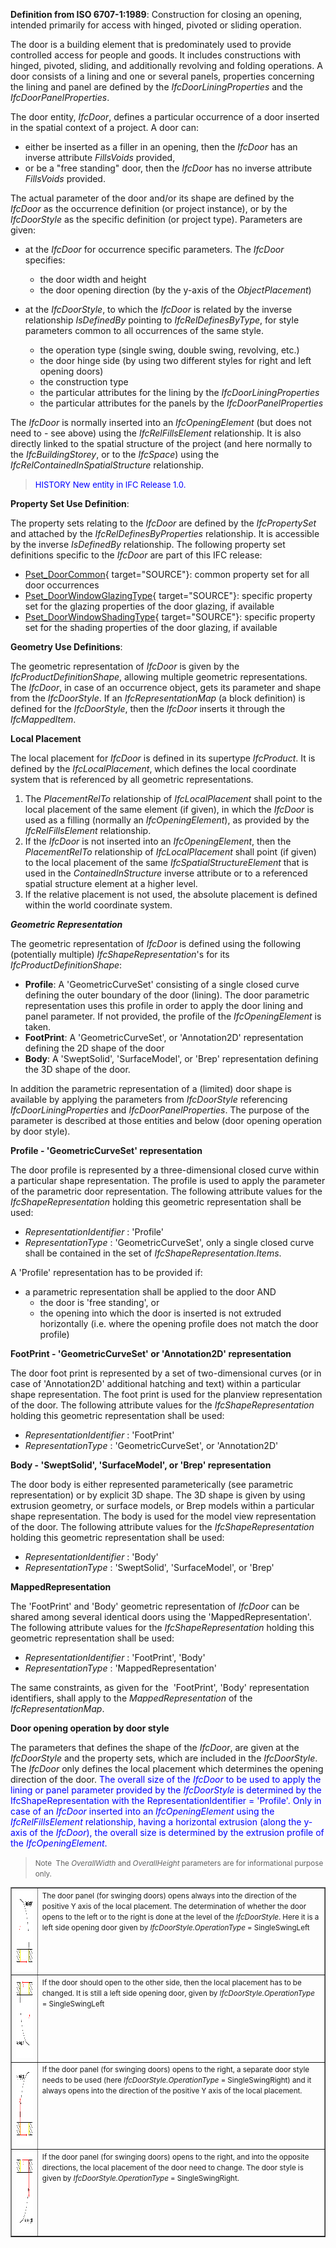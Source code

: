 ﻿**Definition from ISO 6707-1:1989**: Construction for closing an opening, intended primarily for access with hinged, pivoted or sliding operation.

The door is a building element that is predominately used to provide controlled access for people and goods. It includes constructions with hinged, pivoted, sliding, and additionally revolving and folding operations. A door consists of a lining and one or several panels, properties concerning the lining and panel are defined by the _IfcDoorLiningProperties_ and the _IfcDoorPanelProperties_.

The door entity, _IfcDoor_, defines a particular occurrence of a door inserted in the spatial context of a project. A door can:

* either be inserted as a filler in an opening, then the _IfcDoor_ has an inverse attribute _FillsVoids_ provided,
* or be a "free standing" door, then the _IfcDoor_ has no&nbsp;inverse attribute _FillsVoids_ provided.

The actual parameter of the door and/or its shape are defined by the _IfcDoor_ as the occurrence definition (or project instance), or by&nbsp;the _IfcDoorStyle_ as the specific definition (or project type). Parameters are given:

* at the _IfcDoor_ for occurrence specific parameters. The _IfcDoor_ specifies:
    * the door width and height
    * the door opening direction (by the y-axis of the _ObjectPlacement_)

* at the _IfcDoorStyle_, to which the _IfcDoor_ is related by the inverse relationship _IsDefinedBy_ pointing to _IfcRelDefinesByType_, for style parameters common to all occurrences of the same style.
    * the operation type (single swing, double swing, revolving, etc.)
    * the door hinge side (by using two different styles for right and left opening doors)
    * the construction type
    * the particular attributes for the lining by the _IfcDoorLiningProperties_
    * the particular attributes for the panels by the&nbsp;_IfcDoorPanelProperties_


The _IfcDoor_ is normally inserted into an _IfcOpeningElement_ (but does not need to - see above) using the _IfcRelFillsElement_ relationship. It is also directly linked to the spatial structure of the project (and here normally to the _IfcBuildingStorey_, or to the _IfcSpace_) using the _IfcRelContainedInSpatialStructure_ relationship.

> <font color="#0000ff" size="-1">HISTORY
New entity in IFC
Release 1.0.</font>

****Property Set Use Definition****:

The property sets relating to the _IfcDoor_ are defined by the _IfcPropertySet_ and attached by the _IfcRelDefinesByProperties_ relationship. It is accessible by the inverse _IsDefinedBy_ relationship. The following property set definitions specific to the _IfcDoor_ are part of this IFC release:

* [Pset_DoorCommon](../../psd/IfcSharedBldgElements/Pset_DoorCommon.xml){ target="SOURCE"}: common property set for all door occurrences
* [Pset_DoorWindowGlazingType](../../psd/IfcSharedBldgElements/Pset_DoorWindowGlazingType.xml){ target="SOURCE"}: specific property set for the glazing properties of the door glazing, if available
* [Pset_DoorWindowShadingType](../../psd/IfcSharedBldgElements/Pset_DoorWindowShadingType.xml){ target="SOURCE"}: specific property set for the shading properties of the door glazing, if available

****Geometry Use Definitions****:

The geometric representation of _IfcDoor_ is given by the _IfcProductDefinitionShape_, allowing multiple geometric representations. The _IfcDoor_, in case of an occurrence object, gets its parameter and shape from the _IfcDoorStyle_. If an _IfcRepresentationMap_ (a block definition) is defined for the _IfcDoorStyle_, then the _IfcDoor_ inserts it through the _IfcMappedItem_.

**Local Placement**

The local placement for _IfcDoor_ is defined in its supertype _IfcProduct_. It is defined by the _IfcLocalPlacement_, which defines the local coordinate system that is referenced by all geometric representations.

1. The _PlacementRelTo_ relationship of _IfcLocalPlacement_ shall point to the local placement of the same element (if given), in which the _IfcDoor_ is used as a filling (normally an _IfcOpeningElement_), as provided by the _IfcRelFillsElement_ relationship.
2. If the _IfcDoor_ is not inserted into an _IfcOpeningElement_, then the _PlacementRelTo_ relationship of _IfcLocalPlacement_ shall point (if given) to the local placement of the same _IfcSpatialStructureElement_ that is used in the _ContainedInStructure_ inverse attribute or to a referenced spatial structure element at a higher level.
3. If the relative placement is not used, the absolute placement is defined within the world coordinate system.

**_Geometric Representation_**

The&nbsp;geometric representation of _IfcDoor_ is defined using the following (potentially&nbsp;multiple) _IfcShapeRepresentation_'s for its _IfcProductDefinitionShape_:

* **Profile**: A&nbsp;'GeometricCurveSet' consisting of a single closed curve defining the outer boundary of the door (lining). The door parametric representation uses this profile in order to apply the door lining and panel parameter. If not provided, the profile of the _IfcOpeningElement_ is taken.
* **FootPrint**: A 'GeometricCurveSet', or 'Annotation2D' representation defining the 2D shape of the door
* **Body**: A 'SweptSolid', 'SurfaceModel', or 'Brep' representation defining the 3D shape of the door.

In addition the parametric representation of a (limited) door shape is available by applying the parameters from _IfcDoorStyle_ referencing _IfcDoorLiningProperties_ and _IfcDoorPanelProperties_. The purpose of the parameter is described at those entities and below (door opening operation by door style).

**Profile -&nbsp;'GeometricCurveSet' representation**

The door profile is represented by a three-dimensional closed curve within a particular shape representation. The profile is used to apply the parameter of the parametric door representation.&nbsp;The following attribute values for the _IfcShapeRepresentation_ holding this geometric representation shall be used:

* _RepresentationIdentifier_ : 'Profile'
* _RepresentationType_ : 'GeometricCurveSet', only a single closed curve shall be contained in the set of _IfcShapeRepresentation.Items_.

A 'Profile' representation has to be provided if:

* a parametric representation shall be applied to the door AND
    * the&nbsp;door is 'free standing', or
    * the opening into which the&nbsp;door is inserted is not extruded horizontally (i.e. where the opening profile does not match the&nbsp;door profile)


**FootPrint -&nbsp;'GeometricCurveSet'
or 'Annotation2D' representation**

The door foot print is represented by a set of two-dimensional&nbsp;curves (or in case of 'Annotation2D' additional hatching and text) within a particular shape representation. The foot print is used for the planview representation of the door.&nbsp;The following attribute values for the _IfcShapeRepresentation_ holding this geometric representation shall be used:

* _RepresentationIdentifier_ : 'FootPrint'
* _RepresentationType_ : 'GeometricCurveSet', or 'Annotation2D'

**Body - 'SweptSolid', 'SurfaceModel', or
'Brep' representation**

The door body is either represented parameterically (see parametric representation) or by explicit 3D shape. The 3D shape is given by using extrusion geometry, or surface models, or Brep models within a particular shape representation. The body is used for the model view representation of the door.&nbsp;The following attribute values for the _IfcShapeRepresentation_ holding this geometric representation shall be used:

* _RepresentationIdentifier_ : 'Body'
* _RepresentationType_ : 'SweptSolid', 'SurfaceModel', or 'Brep'

**MappedRepresentation**

The 'FootPrint' and 'Body' geometric representation of _IfcDoor_ can be shared among several identical doors using the 'MappedRepresentation'. The following attribute values for the _IfcShapeRepresentation_ holding this geometric representation shall be used:

* _RepresentationIdentifier_ : 'FootPrint', 'Body'
* _RepresentationType_ : 'MappedRepresentation'

The same constraints, as given for the&nbsp; 'FootPrint', 'Body' representation identifiers, shall apply to the _MappedRepresentation_ of the _IfcRepresentationMap_.

****Door opening operation by door style****

The parameters that defines the shape of the _IfcDoor_, are given at the _IfcDoorStyle_ and the property sets, which are included in the _IfcDoorStyle_. The _IfcDoor_ only defines the local placement which determines the opening direction of the door. <font color="#0000ff">The overall size of
the <i>IfcDoor</i> to be used to apply the lining or panel
parameter provided by the <i>IfcDoorStyle</i> is
determined by the IfcShapeRepresentation with the
RepresentationIdentifier = 'Profile'. Only in case of an <i>IfcDoor</i>
inserted into an <i>IfcOpeningElement</i> using the <i>IfcRelFillsElement</i>
relationship, having a horizontal extrusion (along the y-axis of the <i>IfcDoor</i>),
the overall size is determined by the extrusion profile of the <i>IfcOpeningElement</i>.</font>

> <small>Note
&nbsp;The&nbsp;<i>OverallWidth</i> and <i>OverallHeight</i>
parameters are for informational purpose only.</small>
>

<small></small><table border="1" cellpadding="2" cellspacing="2">
<tbody> <tr valign="top"> <td align="left" valign="top"><small><img alt="fig 1" src="figures/ifcdoor-fig01.gif" height="130" width="150"><br>
</small></td> <td align="left" valign="top"><small>The
door panel (for swinging
doors) opens always into the direction of the positive Y axis of the
local placement. The determination of whether the door opens to the
left or to the right is done at the level of the <i>IfcDoorStyle</i>.
Here it is a left side opening door given by&nbsp;<i>IfcDoorStyle.OperationType</i>
= SingleSwingLeft</small></td> </tr> <tr> <td><small><img alt="fig 2" src="figures/ifcdoor-fig02.gif" height="130" width="150"><br> </small></td> <td valign="top"><small>If the door should open to
the other side, then the local placement has to be changed. It is still
a left side opening door, given by <i>IfcDoorStyle.OperationType</i>
= SingleSwingLeft</small></td> </tr> <tr> <td><img alt="fig 3" src="figures/ifcdoor-fig03.gif" height="130" width="150"></td> <td valign="top"><small>If the door panel (for swinging
doors) opens to the right, a separate door style needs to be used (here
<i>IfcDoorStyle.OperationType</i>
= SingleSwingRight) and it always
opens into the direction of the positive Y axis of the
local placement.&nbsp;</small></td> </tr> <tr valign="top"> <td align="left" valign="top"><small><img alt="fig 4" src="figures/ifcdoor-fig04.gif" height="130" width="150"><br> </small></td> <td align="left" valign="top"><small>If the
door panel (for swinging doors) opens to the right, and into the
opposite directions, the local placement of the door need
to change. The door style is given by <i>IfcDoorStyle.OperationType</i>
= SingleSwingRight.</small></td> </tr> </tbody>
</table>
